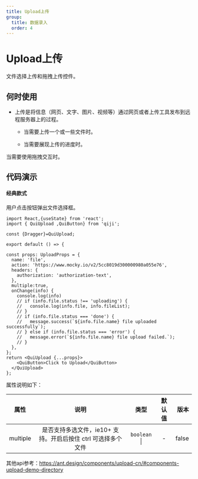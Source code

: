 ```yaml
---
title: Upload上传
group:
  title: 数据录入
  order: 4
---
```


# Upload上传
文件选择上传和拖拽上传控件。

## 何时使用
- 上传是将信息（网页、文字、图片、视频等）通过网页或者上传工具发布到远程服务器上的过程。

  - 当需要上传一个或一些文件时。

  - 当需要展现上传的进度时。

当需要使用拖拽交互时。

## 代码演示
#### 经典款式
用户点击按钮弹出文件选择框。
```tsx
import React,{useState} from 'react';
import { QuiUpload ,QuiButton} from 'qiji';

const {Dragger}=QuiUpload;

export default () => {

const props: UploadProps = {
  name: 'file',
  action: 'https://www.mocky.io/v2/5cc8019d300000980a055e76',
  headers: {
    authorization: 'authorization-text',
  },
  multiple:true,
  onChange(info) {
    console.log(info)
    // if (info.file.status !== 'uploading') {
    //   console.log(info.file, info.fileList);
    // }
    // if (info.file.status === 'done') {
    //   message.success(`${info.file.name} file uploaded successfully`);
    // } else if (info.file.status === 'error') {
    //   message.error(`${info.file.name} file upload failed.`);
    // }
  },
};
return <QuiUpload {...props}>
    <QuiButton>Click to Upload</QuiButton>
  </QuiUpload>
};
```

属性说明如下：

| 属性      |                                                                 说明                                                                 |                 类型                  |  默认值  | 版本 |
| --------- | :----------------------------------------------------------------------------------------------------------------------------------: | :-----------------------------------: | :------: | ---: |
| multiple      |       是否支持多选文件，ie10+ 支持。开启后按住 ctrl 可选择多个文件   | `boolean` \| | -  |    false  |

其他api参考：https://ant.design/components/upload-cn/#components-upload-demo-directory
